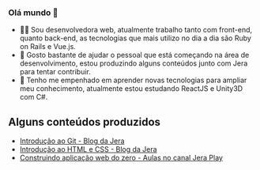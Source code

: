 ### Olá mundo 👋

- 👩‍💻 Sou desenvolvedora web, atualmente trabalho tanto com front-end, quanto back-end, as tecnologias que mais utilizo no dia a dia são Ruby on Rails e Vue.js. 
- 🧐 Gosto bastante de ajudar o pessoal que está começando na área de desenvolvimento, estou produzindo alguns conteúdos junto com Jera para tentar contribuir.
- 🌱 Tenho me empenhado em aprender novas tecnologias para ampliar meu conhecimento, atualmente estou estudando ReactJS e Unity3D com C#. 


## Alguns conteúdos produzidos
- [Introdução ao Git - Blog da Jera](https://jera.com.br/blog/6620/desenvolvimento/guia-do-dev-iniciante-introducao-ao-git)
- [Introdução ao HTML e CSS - Blog da Jera](https://jera.com.br/blog/6824/guia-do-dev-iniciante/guia-do-dev-iniciante-introducao-ao-html-e-css)
- [Construindo aplicação web do zero - Aulas no canal Jera Play](https://github.com/rhebecaabreu/workshop-build-web-application)

